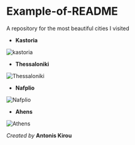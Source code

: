 # Example-of-README
A repository for the most beautiful cities I visited

* **Kastoria**

 ![kastoria](https://www.smileacadimos.gr/images/default-source/trip/greece/makedonia/kastoria/kastoria.jpg?sfvrsn=9c1d290b_2)
 
* **Thessaloniki**

 ![Thessaloniki](https://www.rentacarpotos.gr/blog/wp-content/uploads/2023/05/Attractions-in-Thessaloniki-1.jpg)
 
* **Nafplio**

 ![Nafplio](https://img.rezdy.com/PRODUCT_IMAGE/16131/633a0ca0d49b4a96985e65c9f52e03d8shutterstock_592809764_lg.jpg)
 
* **Ahens**

 ![Athens](https://www.norwegian.com/globalassets/ip/media/03_inspiration/gr-athen-top-10/ath-greece-adobe-225629353-1200x800.jpg)

*Created by* **Antonis Kirou**
